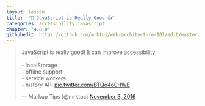 ```yaml
---
layout: lesson
title:  "🚀 JavaScript is Really Good 👍"
categories: accessibility javascript
chapter: "4.8.0"
githubedit: https://github.com/mrktps/web-architecture-101/edit/master/_unit_4/javascript-is-really-good.markdown
---
```



<blockquote class="twitter-tweet" data-conversation="none" data-lang="en"><p lang="en" dir="ltr">JavaScript is really good! It can improve accessibility <br><br> - localStorage<br> - offline support<br> - service workers<br> - history API <a href="https://t.co/BTQo4o0HWE">pic.twitter.com/BTQo4o0HWE</a></p>&mdash; Markup Tips (@mrktps) <a href="https://twitter.com/mrktps/status/794314314215780352">November 3, 2016</a></blockquote> 